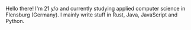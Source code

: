 Hello there!
I'm 21 y/o and currently studying applied computer science in Flensburg (Germany).
I mainly write stuff in Rust, Java, JavaScript and Python.

<!---
Tytonida3/Tytonida3 is a ✨ special ✨ repository because its `README.md` (this file) appears on your GitHub profile.
You can click the Preview link to take a look at your changes.
--->
